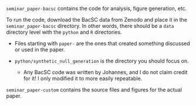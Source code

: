 `seminar_paper-bacsc` contains the code for analysis, figure generation, etc.

To run the code, download the BacSC data from Zenodo and place it in the `seminar_paper-bacsc` directory. In other words, there should be a `data` directory level with the `python` and `R` directories.

- Files starting with `paper-` are the ones that created something discussed or used in the paper.

- `python/synthetic_null_generation` is the directory you should focus on.

    - Any BacSC code was written by Johannes, and I do not claim credit for it! I only modified it to more easily repeatable.

`seminar_paper-custom` contains the source files and figures for the actual paper.